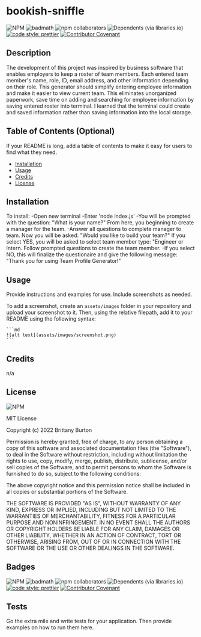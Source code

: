 # bookish-sniffle

![NPM](https://img.shields.io/npm/l/inquirer?style=plastic) ![badmath](https://img.shields.io/github/languages/top/lernantino/badmath) ![npm collaborators](https://img.shields.io/npm/collaborators/inquirer) ![Dependents (via libraries.io)](https://img.shields.io/librariesio/dependents/npm/inquirer) [![code style: prettier](https://img.shields.io/badge/code_style-prettier-ff69b4.svg?style=flat-square)](https://github.com/prettier/prettier) [![Contributor Covenant](https://img.shields.io/badge/Contributor%20Covenant-2.1-4baaaa.svg)](code_of_conduct.md)

## Description

The development of this project was inspired by business software that enables employers to keep a roster of team members. Each entered team member's name, role, ID, email address, and other information depending on their role. This generator should simplify entering employee information and make it easier to view current team. This eliminates unorganized paperwork, save time on adding and searching for employee information by saving entered roster into terminal. I learned that the terminal could create and saved information rather than saving information into the local storage.

## Table of Contents (Optional)

If your README is long, add a table of contents to make it easy for users to find what they need.

- [Installation](#installation)
- [Usage](#usage)
- [Credits](#credits)
- [License](#license)

## Installation

To install:
-Open new terminal
-Enter 'node index.js'
-You will be prompted with the question: "What is your name?" From here, you beginning to create a manager for the team.
-Answer all questions to complete manager to team. Now you will be asked: "Would you like to build your team?" If you select YES, you will be asked to select team member type: "Engineer or Intern. Follow prompted questions to create the team member.
-If you select NO, this will finalize the questionaire and give the following message: "Thank you for using Team Profile Generator!"

## Usage

Provide instructions and examples for use. Include screenshots as needed.

To add a screenshot, create an `assets/images` folder in your repository and upload your screenshot to it. Then, using the relative filepath, add it to your README using the following syntax:

    ```md
    ![alt text](assets/images/screenshot.png)
    ```

## Credits

n/a

## License

![NPM](https://img.shields.io/npm/l/inquirer?style=plastic)

MIT License

Copyright (c) 2022 Brittany Burton

Permission is hereby granted, free of charge, to any person obtaining a copy of this software and associated documentation files (the "Software"), to deal in the Software without restriction, including without limitation the rights to use, copy, modify, merge, publish, distribute, sublicense, and/or sell copies of the Software, and to permit persons to whom the Software is furnished to do so, subject to the following conditions:

The above copyright notice and this permission notice shall be included in all copies or substantial portions of the Software.

THE SOFTWARE IS PROVIDED "AS IS", WITHOUT WARRANTY OF ANY KIND, EXPRESS OR IMPLIED, INCLUDING BUT NOT LIMITED TO THE WARRANTIES OF MERCHANTABILITY, FITNESS FOR A PARTICULAR PURPOSE AND NONINFRINGEMENT. IN NO EVENT SHALL THE AUTHORS OR COPYRIGHT HOLDERS BE LIABLE FOR ANY CLAIM, DAMAGES OR OTHER LIABILITY, WHETHER IN AN ACTION OF CONTRACT, TORT OR OTHERWISE, ARISING FROM, OUT OF OR IN CONNECTION WITH THE SOFTWARE OR THE USE OR OTHER DEALINGS IN THE SOFTWARE.

## Badges

![NPM](https://img.shields.io/npm/l/inquirer?style=plastic) ![badmath](https://img.shields.io/github/languages/top/lernantino/badmath) ![npm collaborators](https://img.shields.io/npm/collaborators/inquirer) ![Dependents (via libraries.io)](https://img.shields.io/librariesio/dependents/npm/inquirer) [![code style: prettier](https://img.shields.io/badge/code_style-prettier-ff69b4.svg?style=flat-square)](https://github.com/prettier/prettier) [![Contributor Covenant](https://img.shields.io/badge/Contributor%20Covenant-2.1-4baaaa.svg)](code_of_conduct.md)

## Tests

Go the extra mile and write tests for your application. Then provide examples on how to run them here.
